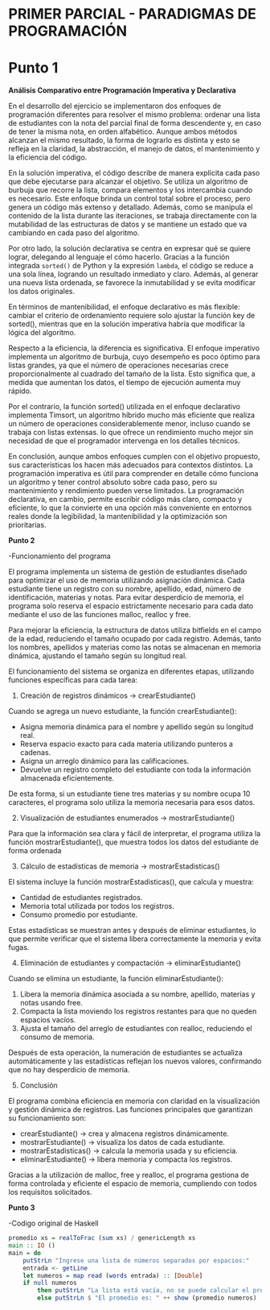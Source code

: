 # PRIMER PARCIAL - PARADIGMAS DE PROGRAMACIÓN 
# Punto 1
**Análisis Comparativo entre Programación Imperativa y Declarativa**

En el desarrollo del ejercicio se implementaron dos enfoques de programación diferentes para resolver el mismo problema: ordenar una lista de estudiantes con la nota del parcial final de forma descendente y, en caso de tener la misma nota, en orden alfabético. Aunque ambos métodos alcanzan el mismo resultado, la forma de lograrlo es distinta y esto se refleja en la claridad, la abstracción, el manejo de datos, el mantenimiento y la eficiencia del código.

En la solución imperativa, el código describe de manera explícita cada paso que debe ejecutarse para alcanzar el objetivo. Se utiliza un algoritmo de burbuja que recorre la lista, compara elementos y los intercambia cuando es necesario. Este enfoque brinda un control total sobre el proceso, pero genera un código más extenso y detallado. Además, como se manipula el contenido de la lista durante las iteraciones, se trabaja directamente con la mutabilidad de las estructuras de datos y se mantiene un estado que va cambiando en cada paso del algoritmo.

Por otro lado, la solución declarativa se centra en expresar qué se quiere lograr, delegando al lenguaje el cómo hacerlo. Gracias a la función integrada `sorted()` de Python y la expresión `lambda`, el código se reduce a una sola línea, logrando un resultado inmediato y claro. Además, al generar una nueva lista ordenada, se favorece la inmutabilidad y se evita modificar los datos originales.

En términos de mantenibilidad, el enfoque declarativo es más flexible: cambiar el criterio de ordenamiento requiere solo ajustar la función key de sorted(), mientras que en la solución imperativa habría que modificar la lógica del algoritmo.

Respecto a la eficiencia, la diferencia es significativa. El enfoque imperativo implementa un algoritmo de burbuja, cuyo desempeño es poco óptimo para listas grandes, ya que el número de operaciones necesarias crece proporcionalmente al cuadrado del tamaño de la lista. Esto significa que, a medida que aumentan los datos, el tiempo de ejecución aumenta muy rápido.

Por el contrario, la función sorted() utilizada en el enfoque declarativo implementa Timsort, un algoritmo híbrido mucho más eficiente que realiza un número de operaciones considerablemente menor, incluso cuando se trabaja con listas extensas. lo que ofrece un rendimiento mucho mejor sin necesidad de que el programador intervenga en los detalles técnicos.

En conclusión, aunque ambos enfoques cumplen con el objetivo propuesto, sus características los hacen más adecuados para contextos distintos. La programación imperativa es útil para comprender en detalle cómo funciona un algoritmo y tener control absoluto sobre cada paso, pero su mantenimiento y rendimiento pueden verse limitados. La programación declarativa, en cambio, permite escribir código más claro, compacto y eficiente, lo que la convierte en una opción más conveniente en entornos reales donde la legibilidad, la mantenibilidad y la optimización son prioritarias.


**Punto 2**

-Funcionamiento del programa

El programa implementa un sistema de gestión de estudiantes diseñado para optimizar el uso de memoria utilizando asignación dinámica. Cada estudiante tiene un registro con su nombre, apellido, edad, número de identificación, materias y notas. Para evitar desperdicio de memoria, el programa solo reserva el espacio estrictamente necesario para cada dato mediante el uso de las funciones malloc, realloc y free.

Para mejorar la eficiencia, la estructura de datos utiliza bitfields en el campo de la edad, reduciendo el tamaño ocupado por cada registro. Además, tanto los nombres, apellidos y materias como las notas se almacenan en memoria dinámica, ajustando el tamaño según su longitud real.

El funcionamiento del sistema se organiza en diferentes etapas, utilizando funciones específicas para cada tarea:

 1. Creación de registros dinámicos → crearEstudiante()

Cuando se agrega un nuevo estudiante, la función crearEstudiante():

* Asigna memoria dinámica para el nombre y apellido según su longitud real.
* Reserva espacio exacto para cada materia utilizando punteros a cadenas.
* Asigna un arreglo dinámico para las calificaciones.
* Devuelve un registro completo del estudiante con toda la información almacenada eficientemente.

De esta forma, si un estudiante tiene tres materias y su nombre ocupa 10 caracteres, el programa solo utiliza la memoria necesaria para esos datos.

2. Visualización de estudiantes enumerados → mostrarEstudiante()

Para que la información sea clara y fácil de interpretar, el programa utiliza la función mostrarEstudiante(), que muestra todos los datos del estudiante de forma ordenada

3. Cálculo de estadísticas de memoria → mostrarEstadisticas()

El sistema incluye la función mostrarEstadisticas(), que calcula y muestra:

* Cantidad de estudiantes registrados.
* Memoria total utilizada por todos los registros.
* Consumo promedio por estudiante.

Estas estadísticas se muestran antes y después de eliminar estudiantes, lo que permite verificar que el sistema libera correctamente la memoria y evita fugas.

4. Eliminación de estudiantes y compactación → eliminarEstudiante()

Cuando se elimina un estudiante, la función eliminarEstudiante():

1. Libera la memoria dinámica asociada a su nombre, apellido, materias y notas usando free.
2. Compacta la lista moviendo los registros restantes para que no queden espacios vacíos.
3. Ajusta el tamaño del arreglo de estudiantes con realloc, reduciendo el consumo de memoria.

Después de esta operación, la numeración de estudiantes se actualiza automáticamente y las estadísticas reflejan los nuevos valores, confirmando que no hay desperdicio de memoria.

5. Conclusión 

El programa combina eficiencia en memoria con claridad en la visualización y gestión dinámica de registros.
Las funciones principales que garantizan su funcionamiento son:

* crearEstudiante() → crea y almacena registros dinámicamente.
* mostrarEstudiante() → visualiza los datos de cada estudiante.
* mostrarEstadisticas() → calcula la memoria usada y su eficiencia.
* eliminarEstudiante() → libera memoria y compacta los registros.

Gracias a la utilización de malloc, free y realloc, el programa gestiona de forma controlada y eficiente el espacio de memoria, cumpliendo con todos los requisitos solicitados.

**Punto 3**

-Codigo original de Haskell

```haskell
promedio xs = realToFrac (sum xs) / genericLength xs
main :: IO ()
main = do
    putStrLn "Ingrese una lista de números separados por espacios:"
    entrada <- getLine
    let numeros = map read (words entrada) :: [Double]
    if null numeros
        then putStrLn "La lista está vacía, no se puede calcular el promedio."
        else putStrLn $ "El promedio es: " ++ show (promedio numeros)
```
